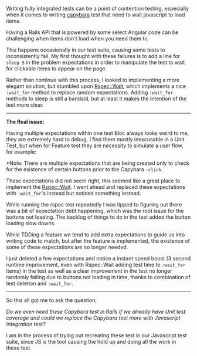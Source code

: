 Writing fully integrated tests can be a point of contention testing, especially when it comes to writing [capybara](https://github.com/jnicklas/capybara) test that need to wait javascript to load items. 

Having a Rails API that is powered by some select Angular code can be challenging when items don't load when you need them to. 

This happens occasionally in our test suite, causing some tests to inconsistently fail. My first thought with these failures is to add a line for `sleep 5` in the problem expectations in order to manipulate the test to wait for clickable items to appear on the page.

Rather than continue with this process, I looked to implementing a more elegant solution, but stumbled upon [Rspec::Wait](https://github.com/laserlemon/rspec-wait), which implements a nice `:wait_for` method to replace random expectations.  Adding `:wait_for` methods to sleep is still a bandaid, but at least it makes the intention of the test more clear.
_ _ _

**The Real issue:**

Having multiple expectations within one test Bloc always looks weird to me, they are extremely hard to debug. I find them mostly inexcusable in a Unit Test, but when for Feature test they are necessity to simulate a user flow, for example:

<script src="https://gist.github.com/bdougie/0212e6c39371d9aec969.js"></script>

*Note: There are multiple expectations that are being created only to check for the existence of certain buttons prior to the Capybara `:click`. 

These expectations did not seem right, this seemed like a great place to implement the [Rspec::Wait](https://github.com/laserlemon/rspec-wait). I went ahead and replaced these expectations with `:wait_for`'s instead but noticed something instead. 

While running the rspec test repeatedly I was tipped to figuring out there was a bit of expectation debt happening, which was the root issue for the buttons not loading. The backlog of things to do in the test added the button loading slow downs.

While TDDing a feature we tend to add extra expectations to guide us into writing code to match, but after the feature is implemented, the existence of some of these expectations are no longer needed. 

I just deleted a few expectations and notice a instant speed boost (3 second runtime improvement, even with Rspec::Wait adding test time to `:wait_for` items) in the test as well as a clear improvement in the test no longer randomly failing due to buttons not loading in time, thanks to combination of test deletion and `:wait_for`.

<script src="https://gist.github.com/bdougie/7d601484df4e8badfedd.js"></script>

---
So this all got me to ask the question, 

*Do we even need these Capybara test in Rails if we already have Unit test coverage and could we replace the Capybara test more with Javascript Integration test?*

I am in the process of trying out recreating these test in our Javascript test suite, since JS is the tool causing the hold up and doing all the work in these test.



